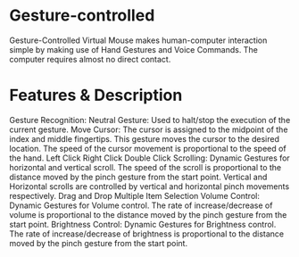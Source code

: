 # Gesture-controlled
Gesture-Controlled Virtual Mouse makes human-computer interaction simple by making use of Hand Gestures and Voice Commands. The computer requires almost no direct contact.
# Features & Description

Gesture Recognition:
Neutral Gesture: Used to halt/stop the execution of the current gesture.
Move Cursor: The cursor is assigned to the midpoint of the index and middle fingertips. This gesture moves the cursor to the desired location. The speed of the cursor movement is proportional to the speed of the hand.
Left Click
Right Click
Double Click
Scrolling: Dynamic Gestures for horizontal and vertical scroll. The speed of the scroll is proportional to the distance moved by the pinch gesture from the start point. Vertical and Horizontal scrolls are controlled by vertical and horizontal pinch movements respectively.
Drag and Drop
Multiple Item Selection
Volume Control: Dynamic Gestures for Volume control. The rate of increase/decrease of volume is proportional to the distance moved by the pinch gesture from the start point.
Brightness Control: Dynamic Gestures for Brightness control. The rate of increase/decrease of brightness is proportional to the distance moved by the pinch gesture from the start point.
